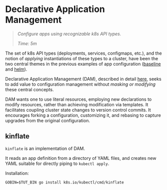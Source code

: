 # Declarative Application Management

> _Configure apps using recognizable
> k8s API types._
>
> _Time: 5m_

[here]: https://goo.gl/T66ZcD
[baseline]: /apps/examples/baseline
[helm]: /apps/examples/helm

The set of k8s API types (deployments, services,
configmaps, etc.), and the notion of _applying_
instantiations of these types to a cluster, have been
the two central themes in the previous examples of app
configuration ([baseline] and [helm]).

Declarative Application Management (DAM), described in
detail [here], seeks to add value to configuration
management without _masking or modifying_ these central
concepts.

DAM wants one to use literal resources, employing new
declarations to modify resources, rather than achieving
modification via templates.  It facilitates coupling
cluster state changes to version control commits.  It
encourages forking a configuration, customizing it, and
rebasing to capture upgrades from the original
configuration.

## kinflate

`kinflate` is an implementation of DAM.

It reads an app definition from a directory of YAML
files, and creates new YAML suitable for directly
piping to `kubectl apply`.

Installation:

<!-- @installKinflate @test -->
```
GOBIN=$TUT_BIN go install k8s.io/kubectl/cmd/kinflate
```
